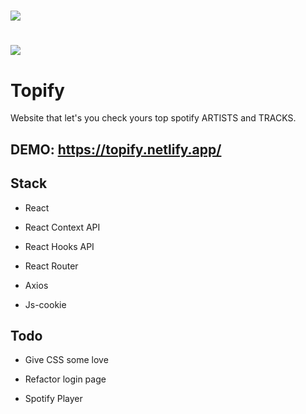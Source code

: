 # <img src="https://imgur.com/eneyPVz.png">
# <img src="https://imgur.com/p3vLCFf.png">
# Topify

Website that let's you check yours top spotify ARTISTS and TRACKS.


## DEMO: https://topify.netlify.app/



## Stack

- React

- React Context API 

- React Hooks API

- React Router

- Axios

- Js-cookie

## Todo

- Give CSS some love

- Refactor login page

- Spotify Player

